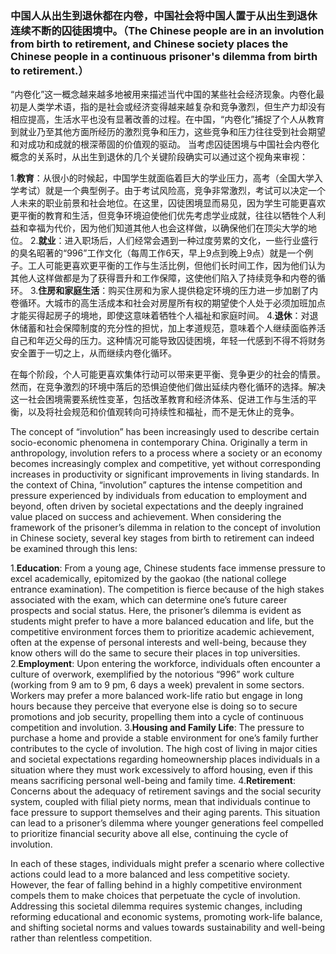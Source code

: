 ### 中国人从出生到退休都在内卷，中国社会将中国人置于从出生到退休连续不断的囚徒困境中。（The Chinese people are in an involution from birth to retirement, and Chinese society places the Chinese people in a continuous prisoner's dilemma from birth to retirement.）

“内卷化”这一概念越来越多地被用来描述当代中国的某些社会经济现象。内卷化最初是人类学术语，指的是社会或经济变得越来越复杂和竞争激烈，但生产力却没有相应提高，生活水平也没有显著改善的过程。在中国，“内卷化”捕捉了个人从教育到就业乃至其他方面所经历的激烈竞争和压力，这些竞争和压力往往受到社会期望和对成功和成就的根深蒂固的价值观的驱动。
当考虑囚徒困境与中国社会内卷化概念的关系时，从出生到退休的几个关键阶段确实可以通过这个视角来审视：

1.**教育**：从很小的时候起，中国学生就面临着巨大的学业压力，高考（全国大学入学考试）就是一个典型例子。由于考试风险高，竞争非常激烈，考试可以决定一个人未来的职业前景和社会地位。在这里，囚徒困境显而易见，因为学生可能更喜欢更平衡的教育和生活，但竞争环境迫使他们优先考虑学业成就，往往以牺​​牲个人利益和幸福为代价，因为他们知道其他人也会这样做，以确保他们在顶尖大学的地位。
2.**就业**：进入职场后，人们经常会遇到一种过度劳累的文化，一些行业盛行的臭名昭著的“996”工作文化（每周工作6天，早上9点到晚上9点）就是一个例子。工人可能更喜欢更平衡的工作与生活比例，但他们长时间工作，因为他们认为其他人这样做都是为了获得晋升和工作保障，这使他们陷入了持续竞争和内卷的循环。
3.**住房和家庭生活**：购买住房和为家人提供稳定环境的压力进一步加剧了内卷循环。大城市的高生活成本和社会对房屋所有权的期望使个人处于必须加班加点才能买得起房子的境地，即使这意味着牺牲个人福祉和家庭时间。
4.**退休**：对退休储蓄和社会保障制度的充分性的担忧，加上孝道规范，意味着个人继续面临养活自己和年迈父母的压力。这种情况可能导致囚徒困境，年轻一代感到不得不将财务安全置于一切之上，从而继续内卷化循环。

在每个阶段，个人可能更喜欢集体行动可以带来更平衡、竞争更少的社会的情景。然而，在竞争激烈的环境中落后的恐惧迫使他们做出延续内卷化循环的选择。解决这一社会困境需要系统性变革，包括改革教育和经济体系、促进工作与生活的平衡，以及将社会规范和价值观转向可持续性和福祉，而不是无休止的竞争。

The concept of “involution” has been increasingly used to describe certain socio-economic phenomena in contemporary China. Originally a term in anthropology, involution refers to a process where a society or an economy becomes increasingly complex and competitive, yet without corresponding increases in productivity or significant improvements in living standards. In the context of China, “involution” captures the intense competition and pressure experienced by individuals from education to employment and beyond, often driven by societal expectations and the deeply ingrained value placed on success and achievement.
When considering the framework of the prisoner’s dilemma in relation to the concept of involution in Chinese society, several key stages from birth to retirement can indeed be examined through this lens:

1.**Education**: From a young age, Chinese students face immense pressure to excel academically, epitomized by the gaokao (the national college entrance examination). The competition is fierce because of the high stakes associated with the exam, which can determine one’s future career prospects and social status. Here, the prisoner’s dilemma is evident as students might prefer to have a more balanced education and life, but the competitive environment forces them to prioritize academic achievement, often at the expense of personal interests and well-being, because they know others will do the same to secure their places in top universities.
2.**Employment**: Upon entering the workforce, individuals often encounter a culture of overwork, exemplified by the notorious “996” work culture (working from 9 am to 9 pm, 6 days a week) prevalent in some sectors. Workers may prefer a more balanced work-life ratio but engage in long hours because they perceive that everyone else is doing so to secure promotions and job security, propelling them into a cycle of continuous competition and involution.
3.**Housing and Family Life**: The pressure to purchase a home and provide a stable environment for one’s family further contributes to the cycle of involution. The high cost of living in major cities and societal expectations regarding homeownership places individuals in a situation where they must work excessively to afford housing, even if this means sacrificing personal well-being and family time.
4.**Retirement**: Concerns about the adequacy of retirement savings and the social security system, coupled with filial piety norms, mean that individuals continue to face pressure to support themselves and their aging parents. This situation can lead to a prisoner’s dilemma where younger generations feel compelled to prioritize financial security above all else, continuing the cycle of involution.

In each of these stages, individuals might prefer a scenario where collective actions could lead to a more balanced and less competitive society. However, the fear of falling behind in a highly competitive environment compels them to make choices that perpetuate the cycle of involution. Addressing this societal dilemma requires systemic changes, including reforming educational and economic systems, promoting work-life balance, and shifting societal norms and values towards sustainability and well-being rather than relentless competition.
